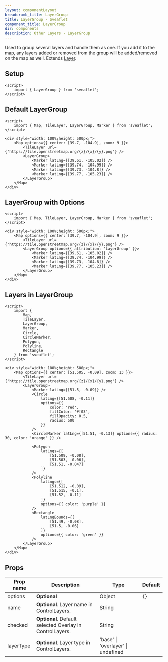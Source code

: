 ```yaml
---
layout: componentLayout
breadcrumb_title: LayerGroup
title: LayerGroup - Sveaflet
component_title: LayerGroup
dir: components
description: Other Layers - LayerGroup
---
```


Used to group several layers and handle them as one. If you add it to the map, any layers added or removed from the group will be added/removed on the map as well. Extends [Layer](https://leafletjs.com/reference.html#layer).

## Setup

```svelte example csr hideOutput
<script>
	import { LayerGroup } from 'sveaflet';
</script>
```

## Default LayerGroup

```svelte example csr
<script>
	import { Map, TileLayer, LayerGroup, Marker } from 'sveaflet';
</script>

<div style="width: 100%;height: 500px;">
	<Map options={{ center: [39.7, -104.9], zoom: 9 }}>
		<TileLayer url={'https://tile.openstreetmap.org/{z}/{x}/{y}.png'} />
		<LayerGroup>
			<Marker latLng={[39.61, -105.02]} />
			<Marker latLng={[39.74, -104.99]} />
			<Marker latLng={[39.73, -104.8]} />
			<Marker latLng={[39.77, -105.23]} />
		</LayerGroup>
	</Map>
</div>
```

## LayerGroup with Options

```svelte example csr
<script>
	import { Map, TileLayer, LayerGroup, Marker } from 'sveaflet';
</script>

<div style="width: 100%;height: 500px;">
	<Map options={{ center: [39.7, -104.9], zoom: 9 }}>
		<TileLayer url={'https://tile.openstreetmap.org/{z}/{x}/{y}.png'} />
		<LayerGroup options={{ attribution: 'LayerGroup' }}>
			<Marker latLng={[39.61, -105.02]} />
			<Marker latLng={[39.74, -104.99]} />
			<Marker latLng={[39.73, -104.8]} />
			<Marker latLng={[39.77, -105.23]} />
		</LayerGroup>
	</Map>
</div>
```

## Layers in LayerGroup

```svelte example csr
<script>
	import {
		Map,
		TileLayer,
		LayerGroup,
		Marker,
		Circle,
		CircleMarker,
		Polygon,
		Polyline,
		Rectangle
	} from 'sveaflet';
</script>

<div style="width: 100%;height: 500px;">
	<Map options={{ center: [51.505, -0.09], zoom: 13 }}>
		<TileLayer url={'https://tile.openstreetmap.org/{z}/{x}/{y}.png'} />
		<LayerGroup>
			<Marker latLng={[51.5, -0.09]} />
			<Circle
				latLng={[51.508, -0.11]}
				options={{
					color: 'red',
					fillColor: '#f03',
					fillOpacity: 0.5,
					radius: 500
				}}
			/>
			<CircleMarker latLng={[51.51, -0.13]} options={{ radius: 30, color: 'orange' }} />

			<Polygon
				latLngs={[
					[51.509, -0.08],
					[51.503, -0.06],
					[51.51, -0.047]
				]}
			/>
			<Polyline
				latLngs={[
					[51.512, -0.09],
					[51.515, -0.1],
					[51.52, -0.11]
				]}
				options={{ color: 'purple' }}
			/>
			<Rectangle
				latLngBounds={[
					[51.49, -0.08],
					[51.5, -0.06]
				]}
				options={{ color: 'green' }}
			/>
		</LayerGroup>
	</Map>
</div>
```

## Props

| Prop name | Description                                              | Type                               | Default |
| --------- | -------------------------------------------------------- | ---------------------------------- | ------- |
| options   | **Optional**                                             | Object                             | `{}`    |
| name      | **Optional**. Layer name in ControlLayers.               | String                             |         |
| checked   | **Optional**. Default selected Overlay in ControlLayers. | String                             |         |
| layerType | **Optional**. Layer type in ControlLayers.               | 'base' \| 'overlayer' \| undefined |         |
